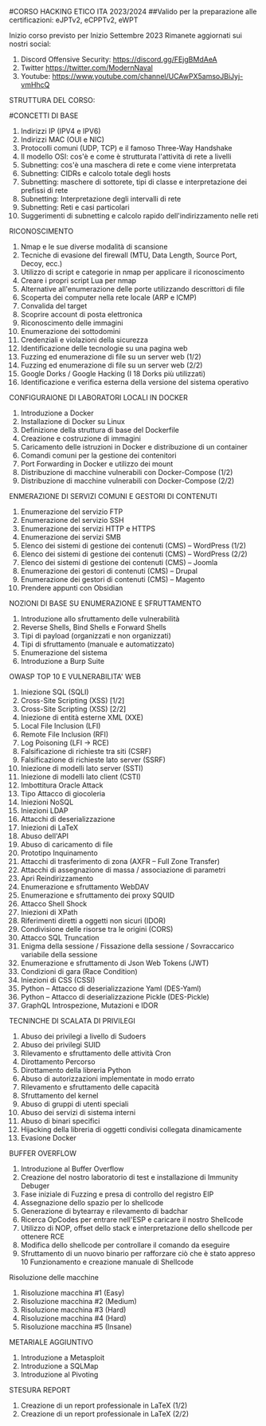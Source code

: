 #CORSO HACKING ETICO ITA 2023/2024 
##Valido per la preparazione alle certificazioni: eJPTv2, eCPPTv2, eWPT

Inizio corso previsto per Inizio Settembre 2023 
Rimanete aggiornati sui nostri social:
 
1. Discord Offensive Security:  https://discord.gg/FEjgBMdAeA
2. Twitter https://twitter.com/ModernNaval
3. Youtube: https://www.youtube.com/channel/UCAwPX5amsoJBiJyj-vmHhcQ



STRUTTURA DEL CORSO:

#CONCETTI DI BASE
1. Indirizzi IP (IPV4 e IPV6)
2. Indirizzi MAC (OUI e NIC)
3. Protocolli comuni (UDP, TCP) e il famoso Three-Way Handshake
4. Il modello OSI: cos'è e come è strutturata l'attività di rete a livelli
5. Subnetting: cos'è una maschera di rete e come viene interpretata
6. Subnetting: CIDRs e calcolo totale degli hosts 
7. Subnetting: maschere di sottorete, tipi di classe e interpretazione dei prefissi di rete
8. Subnetting: Interpretazione degli intervalli di rete 
9. Subnetting: Reti e casi particolari
10. Suggerimenti di subnetting e calcolo rapido dell'indirizzamento nelle reti



RICONOSCIMENTO
1. Nmap e le sue diverse modalità di scansione
2. Tecniche di evasione del firewall (MTU, Data Length, Source Port, Decoy, ecc.)
3. Utilizzo di script e categorie in nmap per applicare il riconoscimento
4. Creare i propri script Lua per nmap
5. Alternative all'enumerazione delle porte utilizzando descrittori di file
6. Scoperta dei computer nella rete locale (ARP e ICMP) 
7. Convalida del target 
8. Scoprire account di posta elettronica
9. Riconoscimento delle immagini
10. Enumerazione dei sottodomini
11. Credenziali e violazioni della sicurezza
12. Identificazione delle tecnologie su una pagina web
13. Fuzzing ed enumerazione di file su un server web (1/2)
14. Fuzzing ed enumerazione di file su un server web (2/2)
15. Google Dorks / Google Hacking (I 18 Dorks più utilizzati)
16. Identificazione e verifica esterna della versione del sistema operativo



CONFIGURAIONE DI LABORATORI LOCALI IN DOCKER
1. Introduzione a Docker
2. Installazione di Docker su Linux
3. Definizione della struttura di base del Dockerfile
4. Creazione e costruzione di immagini
5. Caricamento delle istruzioni in Docker e distribuzione di un container
6. Comandi comuni per la gestione dei contenitori
7. Port Forwarding in Docker e utilizzo dei mount
8. Distribuzione di macchine vulnerabili con Docker-Compose (1/2)
9. Distribuzione di macchine vulnerabili con Docker-Compose (2/2)



ENMERAZIONE DI SERVIZI COMUNI E GESTORI DI CONTENUTI
1. Enumerazione del servizio FTP
2. Enumerazione del servizio SSH
3. Enumerazione dei servizi HTTP e HTTPS
4. Enumerazione dei servizi SMB
5. Elenco dei sistemi di gestione dei contenuti (CMS) – WordPress (1/2)
6. Elenco dei sistemi di gestione dei contenuti (CMS) – WordPress (2/2)
7. Elenco dei sistemi di gestione dei contenuti (CMS) – Joomla
8. Enumerazione dei gestori di contenuti (CMS) – Drupal
9. Enumerazione dei gestori di contenuti (CMS) – Magento
10. Prendere appunti con Obsidian



NOZIONI DI BASE SU ENUMERAZIONE E SFRUTTAMENTO 
1. Introduzione allo sfruttamento delle vulnerabilità
2. Reverse Shells, Bind Shells e Forward Shells
3. Tipi di payload (organizzati e non organizzati)
4. Tipi di sfruttamento (manuale e automatizzato)
5. Enumerazione del sistema
6. Introduzione a Burp Suite



OWASP TOP 10 E VULNERABILITA' WEB
1. Iniezione SQL (SQLI)
2. Cross-Site Scripting (XSS) [1/2]
3. Cross-Site Scripting (XSS) [2/2]
4. Iniezione di entità esterne XML (XXE)
5. Local File Inclusion (LFI)
6. Remote File Inclusion (RFI)
7. Log Poisoning (LFI -> RCE)
8. Falsificazione di richieste tra siti (CSRF)
9. Falsificazione di richieste lato server (SSRF)
10. Iniezione di modelli lato server (SSTI)
11. Iniezione di modelli lato client (CSTI)
12. Imbottitura Oracle Attack
13. Tipo Attacco di giocoleria
14. Iniezioni NoSQL
15. Iniezioni LDAP
16. Attacchi di deserializzazione
17. Iniezioni di LaTeX
18. Abuso dell'API
19. Abuso di caricamento di file
20. Prototipo Inquinamento
21. Attacchi di trasferimento di zona (AXFR – Full Zone Transfer)
22. Attacchi di assegnazione di massa / associazione di parametri
23. Apri Reindirizzamento
24. Enumerazione e sfruttamento WebDAV
25. Enumerazione e sfruttamento dei proxy SQUID
26. Attacco Shell Shock
27. Iniezioni di XPath
28. Riferimenti diretti a oggetti non sicuri (IDOR)
29. Condivisione delle risorse tra le origini (CORS)
30. Attacco SQL Truncation
31. Enigma della sessione / Fissazione della sessione / Sovraccarico variabile della sessione
32. Enumerazione e sfruttamento di Json Web Tokens (JWT)
33. Condizioni di gara (Race Condition)
34. Iniezioni di CSS (CSSI)
35. Python – Attacco di deserializzazione Yaml (DES-Yaml)
36. Python – Attacco di deserializzazione Pickle (DES-Pickle)
37. GraphQL Introspezione, Mutazioni e IDOR



TECNINCHE DI SCALATA DI PRIVILEGI
1. Abuso dei privilegi a livello di Sudoers
2. Abuso dei privilegi SUID
3. Rilevamento e sfruttamento delle attività Cron
4. Dirottamento Percorso
5. Dirottamento della libreria Python
6. Abuso di autorizzazioni implementate in modo errato
7. Rilevamento e sfruttamento delle capacità
8. Sfruttamento del kernel
9. Abuso di gruppi di utenti speciali
10. Abuso dei servizi di sistema interni
11. Abuso di binari specifici
12. Hijacking della libreria di oggetti condivisi collegata dinamicamente
13. Evasione Docker



BUFFER OVERFLOW
1. Introduzione al Buffer Overflow
2. Creazione del nostro laboratorio di test e installazione di Immunity Debuger
3. Fase iniziale di Fuzzing e presa di controllo del registro EIP
4. Assegnazione dello spazio per lo shellcode
5. Generazione di bytearray e rilevamento di badchar
6. Ricerca OpCodes per entrare nell'ESP e caricare il nostro Shellcode
7. Utilizzo di NOP, offset dello stack e interpretazione dello shellcode per ottenere RCE
8. Modifica dello shellcode per controllare il comando da eseguire
9. Sfruttamento di un nuovo binario per rafforzare ciò che è stato appreso
10 Funzionamento e creazione manuale di Shellcode



Risoluzione delle macchine
1. Risoluzione macchina #1 (Easy)
2. Risoluzione macchina #2 (Medium)
3. Risoluzione macchina #3 (Hard)
4. Risoluzione macchina #4 (Hard)
5. Risoluzione macchina #5 (Insane)



METARIALE AGGIUNTIVO
1. Introduzione a Metasploit
2. Introduzione a SQLMap
3. Introduzione al Pivoting



STESURA REPORT
1. Creazione di un report professionale in LaTeX (1/2)
2. Creazione di un report professionale in LaTeX (2/2)

